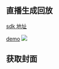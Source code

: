 

## 直播生成回放

[sdk 地址](https://github.com/shliujing/pili-sdk-php.v2)

[demo]()
![](https://i.iamlj.com/19-02-20/095403.png)

## 获取封面